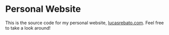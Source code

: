 # Personal Website

This is the source code for my personal website, [lucasrebato.com](https://lucasrebato.com). Feel free to take a look around! 
